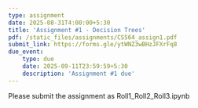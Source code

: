 ```yaml
---
type: assignment
date: 2025-08-31T4:00:00+5:30
title: 'Assignment #1 - Decision Trees'
pdf: /static_files/assignments/CS564_assign1.pdf
submit_link: https://forms.gle/ytWNZ3wBHzJFXrFq8
due_event: 
    type: due
    date: 2025-09-11T23:59:59+5:30
    description: 'Assignment #1 due'
---
```

Please submit the assignment as Roll1_Roll2_Roll3.ipynb